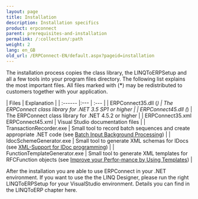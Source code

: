 ```yaml
---
layout: page
title: Installation
description: Installation specifics
product: erpconnect
parent: prerequisites-and-installation
permalink: /:collection/:path
weight: 2
lang: en_GB
old_url: /ERPConnect-EN/default.aspx?pageid=installation
---
```


The installation process copies the class library, the LINQToERPSetup and all a few tools into your program files directory.
The following list explains the most important files.
All files marked with (<b>*</b>) may be redistributed to customers together with your application.  
  
| Files | Explanation |
| :------ |:--- | :--- |
| ERPConnect35.dll (<b>*</b>) | The ERPConnect class library for .NET 3.5 SP1 or higher |
| ERPConnect45.dll (<b>*</b>) | The ERPConnect class library for .NET 4.5.2 or higher |
| ERPConnect35.xml  ERPConnect45.xml | Visual Studio documentation files |
| TransactionRecorder.exe | Small tool to record batch sequences and create appropriate .NET code (see [Batch Input Background Processing](/link)) |
| IdocSchemeGenerator.exe | 	Small tool to generate XML schemas for IDocs (see [XML-Support for IDoc programming](/link)) |
| FunctionTemplateGenerator.exe | Small tool to generate XML templates for RFCFunction objects (see [Improve your Perfor-mance by Using Templates](/link)) |

After the installation you are able to use ERPConnect in your .NET environment. If you want to use the the LINQ Designer, please run the right LINQToERPSetup for your VisualStudio environment. Details you can find in the LINQToERP chapter here.
